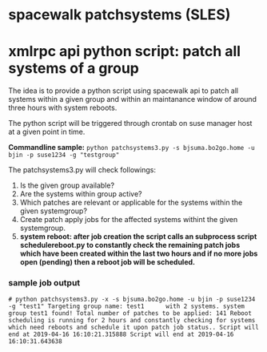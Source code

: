 # spacewalk patchsystems (SLES)
# xmlrpc api python script: patch all systems of a group

The idea is to provide a python script using spacewalk api to patch all systems within a given group and within an maintanance window of around three hours with system reboots.

The python script will be triggered through crontab on suse manager host at a given point in time.

__Commandline sample:__
`python patchsystems3.py -s bjsuma.bo2go.home -u bjin -p suse1234 -g "testgroup"`

The patchsystems3.py will check followings:
1. Is the given group available?
2. Are the systems within group active?
3. Which patches are relevant or applicable for the systems within the given systemgroup?
4. Create patch apply jobs for the affected systems withint the given systemgroup.
5. __system reboot: after job creation the script calls an subprocess script schedulereboot.py to constantly check the remaining patch jobs which have been created within the last two hours and if no more jobs open (pending) then a reboot job will be scheduled.__

### sample job output
`# python patchsystems3.py -x -s bjsuma.bo2go.home -u bjin -p suse1234 -g "test1"
Targeting group name: test1      with 2 systems.
system group test1 found!
Total number of patches to be applied: 141
Reboot scheduling is running for 2 hours and constantly checking for systems which need reboots and schedule it upon patch job status..
Script will end at 2019-04-16 16:10:21.315888
Script will end at 2019-04-16 16:10:31.643638`
